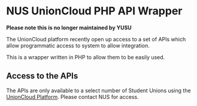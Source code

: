 # NUS UnionCloud PHP API Wrapper

**Please note this is no longer maintained by YUSU**

The UnionCloud platform recently open up access to a set of APIs which allow programmatic access to system to allow integration. 

This is a wrapper written in PHP to allow them to be easily used.

## Access to the APIs

The APIs are only available to a select number of Student Unions using the [UnionCloud Platform](http://www.unioncloud.co.uk/). Please contact NUS for access.
